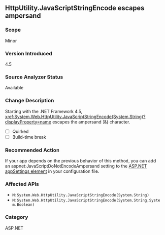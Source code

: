 ## HttpUtility.JavaScriptStringEncode escapes ampersand

### Scope
Minor

### Version Introduced
4.5

### Source Analyzer Status
Available

### Change Description
Starting with the .NET Framework 4.5,
<xref:System.Web.HttpUtility.JavaScriptStringEncode(System.String)?displayProperty=name>
escapes the ampersand (&amp;) character.

- [ ] Quirked
- [ ] Build-time break

### Recommended Action

If your app depends on the previous behavior of this method, you can add an
aspnet:JavaScriptDoNotEncodeAmpersand setting to the
[ASP.NET appSettings element](https://msdn.microsoft.com/en-us/library/hh975440(v=vs.110).aspx)
in your configuration file.

### Affected APIs
* `M:System.Web.HttpUtility.JavaScriptStringEncode(System.String)`
* `M:System.Web.HttpUtility.JavaScriptStringEncode(System.String,System.Boolean)`

### Category
ASP.NET

<!-- breaking change id: 44 -->
